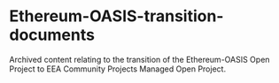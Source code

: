 # Ethereum-OASIS-transition-documents
Archived content relating to the transition of the Ethereum-OASIS Open Project to EEA Community Projects Managed Open Project.
